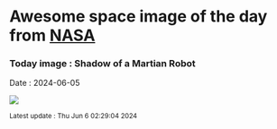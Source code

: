 
# Awesome space image of the day from [NASA](https://api.nasa.gov/)

### Today image : Shadow of a Martian Robot
Date : 2024-06-05

![](https://apod.nasa.gov/apod/image/2406/NeretvaVallis_PerseveranceNevT_960.jpg)

<small>Latest update : Thu Jun  6 02:29:04 2024</small>
        